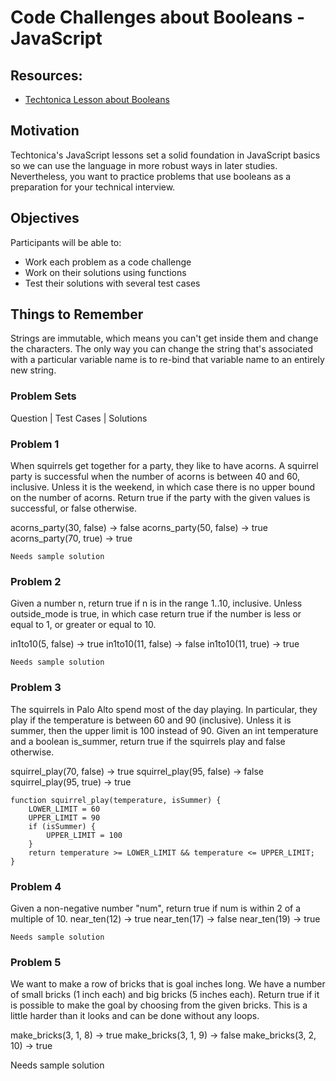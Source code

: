 # Code Challenges about Booleans - JavaScript

## Resources:

- [Techtonica Lesson about Booleans](https://github.com/Techtonica/curriculum/blob/main/javascript/javascript-1-variables.md)

## Motivation

Techtonica's JavaScript lessons set a solid foundation in JavaScript basics so we can use the language in more robust ways in later studies. Nevertheless, you want to practice problems that use booleans as a preparation for your technical interview.

## Objectives

Participants will be able to:

- Work each problem as a code challenge
- Work on their solutions using functions
- Test their solutions with several test cases

## Things to Remember

Strings are immutable, which means you can't get inside them and change the characters. The only way you can change the string that's associated with a particular variable name is to re-bind that variable name to an entirely new string.

### Problem Sets

Question | Test Cases | Solutions

### Problem 1

When squirrels get together for a party, they like to have acorns. A squirrel party is successful when the number of acorns is between 40 and 60, inclusive. Unless it is the weekend, in which case there is no upper bound on the number of acorns. Return true if the party with the given values is successful, or false otherwise.

acorns_party(30, false) → false
acorns_party(50, false) → true
acorns_party(70, true) → true

	Needs sample solution


### Problem 2 

Given a number n, return true if n is in the range 1..10, inclusive. Unless outside_mode is true, in which case return true if the number is less or equal to 1, or greater or equal to 10.

in1to10(5, false) → true
in1to10(11, false) → false
in1to10(11, true) → true

	Needs sample solution


### Problem 3

The squirrels in Palo Alto spend most of the day playing. In particular, they play if the temperature is between 60 and 90 (inclusive). Unless it is summer, then the upper limit is 100 instead of 90. Given an int temperature and a boolean is_summer, return true if the squirrels play and false otherwise.

squirrel_play(70, false) → true
squirrel_play(95, false) → false
squirrel_play(95, true) → true

	function squirrel_play(temperature, isSummer) {
		LOWER_LIMIT = 60 
		UPPER_LIMIT = 90 
		if (isSummer) {
			UPPER_LIMIT = 100
		}
		return temperature >= LOWER_LIMIT && temperature <= UPPER_LIMIT;
	}


### Problem 4
Given a non-negative number "num", return true if num is within 2 of a multiple of 10. 
near_ten(12) → true
near_ten(17) → false
near_ten(19) → true

	Needs sample solution


### Problem 5
We want to make a row of bricks that is goal inches long. We have a number of small bricks (1 inch each) and big bricks (5 inches each). Return true if it is possible to make the goal by choosing from the given bricks. This is a little harder than it looks and can be done without any loops. 

make_bricks(3, 1, 8) → true
make_bricks(3, 1, 9) → false
make_bricks(3, 2, 10) → true

Needs sample solution


